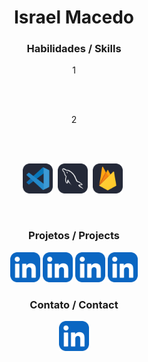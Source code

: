 <h1 align='center'>Israel Macedo</h1>

<h3 align='center'>Habilidades / Skills</h3>

<p align="center">1</p><br><br>
<p align="center">2</p><br><br>
<p align="center"><img src="https://github.com/tandpfun/skill-icons/raw/main/icons/VSCode-Dark.svg" width="48">&nbsp;
    <img src="https://github.com/tandpfun/skill-icons/raw/main/icons/MySQL-Dark.svg" width="48">&nbsp;
    <img src="https://github.com/tandpfun/skill-icons/raw/main/icons/Firebase-Dark.svg" width="48">&nbsp;
</p><br>

<h3 align='center'>Projetos / Projects</h3>

<p align="center">
    <a href="https://github.com/Njeskj/Projeto-2" target="_blank"><img src="https://github.com/tandpfun/skill-icons/raw/main/icons/LinkedIn.svg" width="48"></a>
    <a href="https://github.com/Njeskj/Projeto-10" target="_blank"><img src="https://github.com/tandpfun/skill-icons/raw/main/icons/LinkedIn.svg" width="48"></a>
    <a href="https://github.com/Njeskj/Projeto-11" target="_blank"><img src="https://github.com/tandpfun/skill-icons/raw/main/icons/LinkedIn.svg" width="48"></a>
    <a href="https://github.com/Njeskj/Projeto_21" target="_blank"><img src="https://github.com/tandpfun/skill-icons/raw/main/icons/LinkedIn.svg" width="48"></a>
</p>

<h3 align='center'>Contato / Contact</h3>

<p align="center">
<a href="https://www.linkedin.com/in/israel-macedo-008177269/" target="_blank"><img src="https://github.com/tandpfun/skill-icons/raw/main/icons/LinkedIn.svg" width="48"></a>
</p>
